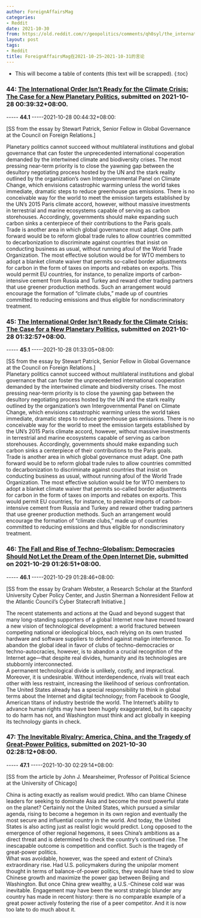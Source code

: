 ```yaml
---
author: ForeignAffairsMag
categories:
- Reddit
date: 2021-10-30
from: https://old.reddit.com/r/geopolitics/comments/qh0syl/the_international_order_isnt_ready_for_the/
layout: post
tags:
- Reddit
title: ForeignAffairsMag在2021-10-25~2021-10-31的言论
---
```


* This will become a table of contents (this text will be scrapped).
{:toc}

### 44: [The International Order Isn’t Ready for the Climate Crisis: The Case for a New Planetary Politics](https://old.reddit.com/r/geopolitics/comments/qh0syl/the_international_order_isnt_ready_for_the/), submitted on 2021-10-28 00:39:32+08:00.

----- __44.1__ -----2021-10-28 00:44:32+08:00:

\[SS from the essay by Stewart Patrick, Senior Fellow in Global Governance at the Council on Foreign Relations.\]

Planetary politics cannot succeed without multilateral institutions and global governance that can foster the unprecedented international cooperation demanded by the intertwined climate and biodiversity crises. The most pressing near-term priority is to close the yawning gap between the desultory negotiating process hosted by the UN and the stark reality outlined by the organization’s own Intergovernmental Panel on Climate Change, which envisions catastrophic warming unless the world takes immediate, dramatic steps to reduce greenhouse gas emissions. There is no conceivable way for the world to meet the emission targets established by the UN’s 2015 Paris climate accord, however, without massive investments in terrestrial and marine ecosystems capable of serving as carbon storehouses. Accordingly, governments should make expanding such carbon sinks a centerpiece of their contributions to the Paris goals.  
Trade is another area in which global governance must adapt. One path forward would be to reform global trade rules to allow countries committed to decarbonization to discriminate against countries that insist on conducting business as usual, without running afoul of the World Trade Organization. The most effective solution would be for WTO members to adopt a blanket climate waiver that permits so-called border adjustments for carbon in the form of taxes on imports and rebates on exports. This would permit EU countries, for instance, to penalize imports of carbon-intensive cement from Russia and Turkey and reward other trading partners that use greener production methods. Such an arrangement would encourage the formation of “climate clubs,” made up of countries committed to reducing emissions and thus eligible for nondiscriminatory treatment.

### 45: [The International Order Isn’t Ready for the Climate Crisis: The Case for a New Planetary Politics](https://old.reddit.com/r/collapse/comments/qh1ymo/the_international_order_isnt_ready_for_the/), submitted on 2021-10-28 01:32:57+08:00.

----- __45.1__ -----2021-10-28 01:33:05+08:00:

\[SS from the essay by Stewart Patrick, Senior Fellow in Global Governance at the Council on Foreign Relations.\]  
Planetary politics cannot succeed without multilateral institutions and global governance that can foster the unprecedented international cooperation demanded by the intertwined climate and biodiversity crises. The most pressing near-term priority is to close the yawning gap between the desultory negotiating process hosted by the UN and the stark reality outlined by the organization’s own Intergovernmental Panel on Climate Change, which envisions catastrophic warming unless the world takes immediate, dramatic steps to reduce greenhouse gas emissions. There is no conceivable way for the world to meet the emission targets established by the UN’s 2015 Paris climate accord, however, without massive investments in terrestrial and marine ecosystems capable of serving as carbon storehouses. Accordingly, governments should make expanding such carbon sinks a centerpiece of their contributions to the Paris goals.  
Trade is another area in which global governance must adapt. One path forward would be to reform global trade rules to allow countries committed to decarbonization to discriminate against countries that insist on conducting business as usual, without running afoul of the World Trade Organization. The most effective solution would be for WTO members to adopt a blanket climate waiver that permits so-called border adjustments for carbon in the form of taxes on imports and rebates on exports. This would permit EU countries, for instance, to penalize imports of carbon-intensive cement from Russia and Turkey and reward other trading partners that use greener production methods. Such an arrangement would encourage the formation of “climate clubs,” made up of countries committed to reducing emissions and thus eligible for nondiscriminatory treatment.

### 46: [The Fall and Rise of Techno-Globalism: Democracies Should Not Let the Dream of the Open Internet Die](https://old.reddit.com/r/geopolitics/comments/qhs0ra/the_fall_and_rise_of_technoglobalism_democracies/), submitted on 2021-10-29 01:26:51+08:00.

----- __46.1__ -----2021-10-29 01:28:46+08:00:

\[SS from the essay by Graham Webster, a Research Scholar at the Stanford University Cyber Policy Center, and Justin Sherman a Nonresident Fellow at the Atlantic Council’s Cyber Statecraft Initiative.\]

The recent statements and actions at the Quad and beyond suggest that many long-standing supporters of a global Internet now have moved toward a new vision of technological development: a world fractured between competing national or ideological blocs, each relying on its own trusted hardware and software suppliers to defend against malign interference. To abandon the global ideal in favor of clubs of techno-democracies or techno-autocracies, however, is to abandon a crucial recognition of the Internet age—that despite real divides, humanity and its technologies are stubbornly interconnected.  
A permanent technological divide is unlikely, costly, and impractical. Moreover, it is undesirable. Without interdependence, rivals will treat each other with less restraint, increasing the likelihood of serious confrontation. The United States already has a special responsibility to think in global terms about the Internet and digital technology; from Facebook to Google, American titans of industry bestride the world. The Internet’s ability to advance human rights may have been hugely exaggerated, but its capacity to do harm has not, and Washington must think and act globally in keeping its technology giants in check.

### 47: [The Inevitable Rivalry: America, China, and the Tragedy of Great-Power Politics](https://old.reddit.com/r/geopolitics/comments/qij65a/the_inevitable_rivalry_america_china_and_the/), submitted on 2021-10-30 02:28:12+08:00.

----- __47.1__ -----2021-10-30 02:29:14+08:00:

\[SS from the article by John J. Mearsheimer, Professor of Political Science at the University of Chicago\]

China is acting exactly as realism would predict. Who can blame Chinese leaders for seeking to dominate Asia and become the most powerful state on the planet? Certainly not the United States, which pursued a similar agenda, rising to become a hegemon in its own region and eventually the most secure and influential country in the world. And today, the United States is also acting just as realist logic would predict. Long opposed to the emergence of other regional hegemons, it sees China’s ambitions as a direct threat and is determined to check the country’s continued rise. The inescapable outcome is competition and conflict. Such is the tragedy of great-power politics.  
What was avoidable, however, was the speed and extent of China’s extraordinary rise. Had U.S. policymakers during the unipolar moment thought in terms of balance-of-power politics, they would have tried to slow Chinese growth and maximize the power gap between Beijing and Washington. But once China grew wealthy, a U.S.-Chinese cold war was inevitable. Engagement may have been the worst strategic blunder any country has made in recent history: there is no comparable example of a great power actively fostering the rise of a peer competitor. And it is now too late to do much about it.

